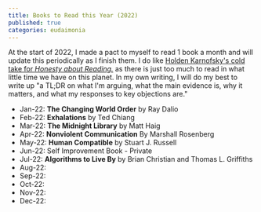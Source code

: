 ```yaml
---
title: Books to Read this Year (2022)
published: true
categories: eudaimonia
---
```


At the start of 2022, I made a pact to myself to read 1 book a month and will update this periodically as I finish them.
I do like [Holden Karnofsky's cold take for _Honesty about Reading._](https://www.cold-takes.com/honesty-about-reading/) as there is just too much to read in what little time we have on this planet. In my own writing, I will do my best to write up "a TL;DR on what I'm arguing, what the main evidence is, why it matters, and what my responses to key objections are."

* Jan-22: **The Changing World Order** by Ray Dalio
* Feb-22: **Exhalations** by Ted Chiang
* Mar-22: **The Midnight Library** by Matt Haig
* Apr-22: **Nonviolent Communication** By Marshall Rosenberg
* May-22: **Human Compatible** by Stuart J. Russell
* Jun-22: Self Improvement Book - Private
* Jul-22: **Algorithms to Live By** by Brian Christian and Thomas L. Griffiths
* Aug-22:
* Sep-22:
* Oct-22:
* Nov-22:
* Dec-22:
